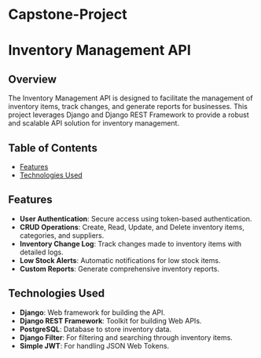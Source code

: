 # Capstone-Project
# Inventory Management API

## Overview

The Inventory Management API is designed to facilitate the management of inventory items, track changes, and generate reports for businesses. This project leverages Django and Django REST Framework to provide a robust and scalable API solution for inventory management.

## Table of Contents

- [Features](#features)
- [Technologies Used](#technologies-used)



## Features

- **User Authentication**: Secure access using token-based authentication.
- **CRUD Operations**: Create, Read, Update, and Delete inventory items, categories, and suppliers.
- **Inventory Change Log**: Track changes made to inventory items with detailed logs.
- **Low Stock Alerts**: Automatic notifications for low stock items.
- **Custom Reports**: Generate comprehensive inventory reports.

## Technologies Used

- **Django**: Web framework for building the API.
- **Django REST Framework**: Toolkit for building Web APIs.
- **PostgreSQL**: Database to store inventory data.
- **Django Filter**: For filtering and searching through inventory items.
- **Simple JWT**: For handling JSON Web Tokens.

